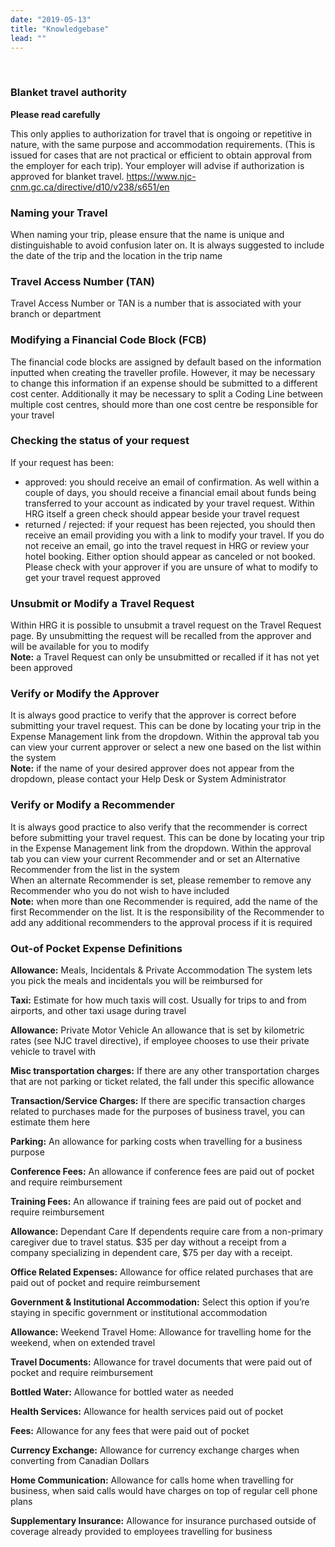 ```yaml
---
date: "2019-05-13"
title: "Knowledgebase"
lead: ""
---
```

​
<article class="content-left col-xs-12 col-sm-12 col-md-12">

### Blanket travel authority

**Please read carefully**

This only applies to authorization for travel that is ongoing or repetitive in nature, with the same purpose and accommodation requirements. (This is issued for cases that are not practical or efficient to obtain approval from the employer for each trip). Your employer will advise if authorization is approved for blanket travel.  https://www.njc-cnm.gc.ca/directive/d10/v238/s651/en
​
### Naming your Travel
When naming your trip, please ensure that the name is unique and distinguishable to avoid confusion later on. It is always suggested to include the date of the trip and the location in the trip name
​
### Travel Access Number (TAN)
Travel Access Number or TAN is a number that is associated with your branch or department
​
### Modifying a Financial Code Block (FCB)
The financial code blocks are assigned by default based on the information inputted when creating the traveller profile. However, it may be necessary to change this information if an expense should be submitted to a different cost center. Additionally it may be necessary to split a Coding Line between multiple cost centres, should more than one cost centre be responsible for your travel
​
​
### Checking the status of your request
If your request has been:
- approved: you should receive an email of confirmation. As well within a couple of days, you should receive a financial email about funds being transferred to your account as indicated by your travel request. Within HRG itself a green check should appear beside your travel request
​
- returned / rejected: if your request has been rejected, you should then receive an email providing you with a link to modify your travel. If you do not receive an email, go into the travel request in HRG or review your hotel booking. Either option should appear as canceled or not booked. Please check with your approver if you are unsure of what to modify to get your travel request approved
​

### Unsubmit or Modify a Travel Request
Within HRG it is possible to unsubmit a travel request on the Travel Request page. By unsubmitting the request will be recalled from the approver and will be available for you to modify <br>
**Note:** a Travel Request can only be unsubmitted or recalled if it has not yet been approved
​
### Verify or Modify the Approver
It is always good practice to verify that the approver is correct before submitting your travel request. This can be done by locating your trip in the Expense Management link from the dropdown. Within the approval tab you can view your current approver or select a new one based on the list within the system <br>
**Note:** if the name of your desired approver does not appear from the dropdown, please contact your Help Desk or System Administrator
​
### Verify or Modify a Recommender
It is always good practice to also verify that the recommender is correct before submitting your travel request. This can be done by locating your trip in the Expense Management link from the dropdown. Within the approval tab you can view your current Recommender and or set an Alternative Recommender from the list in the system <br>
When an alternate Recommender is set, please remember to remove any Recommender who you do not wish to have included <br>
**Note:** when more than one Recommender is required, add the name of the first Recommender on the list. It is the responsibility of the Recommender to add any additional recommenders to the approval process if it is required
​
### Out-of Pocket Expense Definitions

**Allowance:** Meals, Incidentals & Private Accommodation	The system lets you pick the meals and incidentals you will be reimbursed for

**Taxi:**	Estimate for how much taxis will cost. Usually for trips to and from airports, and other taxi usage during travel

**Allowance:** Private Motor Vehicle	An allowance that is set by kilometric rates (see NJC travel directive), if employee chooses to use their private vehicle to travel with

**Misc transportation charges:**	If there are any other transportation charges that are not parking or ticket related, the fall under this specific allowance

**Transaction/Service Charges:**	If there are specific transaction charges related to purchases made for the purposes of business travel, you can estimate them here

**Parking:**	An allowance for parking costs when travelling for a business purpose

**Conference Fees:**	An allowance if conference fees are paid out of pocket and require reimbursement

**Training Fees:**	An allowance if training fees are paid out of pocket and require reimbursement

**Allowance:** Dependant Care	If dependents require care from a non-primary caregiver due to travel status. $35 per day without a receipt from a company specializing in dependent care, $75 per day with a receipt.

**Office Related Expenses:**	Allowance for office related purchases that are paid out of pocket and require reimbursement

**Government & Institutional Accommodation:**	Select this option if you’re staying in specific government or institutional accommodation

**Allowance:** Weekend Travel Home:	Allowance for travelling home for the weekend, when on extended travel

**Travel Documents:**	Allowance for travel documents that were paid out of pocket and require reimbursement

**Bottled Water:**	Allowance for bottled water as needed

**Health Services:**	Allowance for health services paid out of pocket

**Fees:**	Allowance for any fees that were paid out of pocket

**Currency Exchange:**	Allowance for currency exchange charges when converting from Canadian Dollars

**Home Communication:**	Allowance for calls home when travelling for business, when said calls would have charges on top of regular cell phone plans

**Supplementary Insurance:**	Allowance for insurance purchased outside of coverage already provided to employees travelling for business


</div>